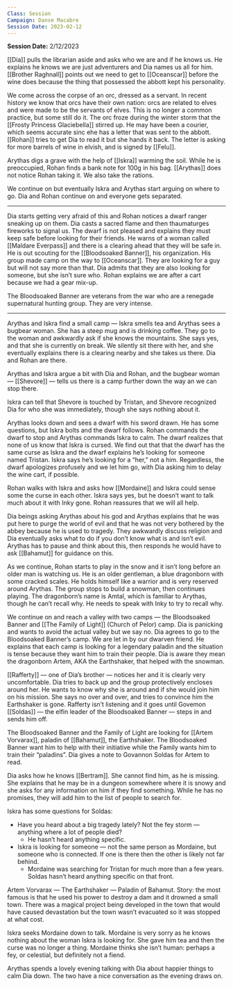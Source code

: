 ```yaml
---
Class: Session
Campaign: Danse Macabre
Session Date: 2023-02-12
---
```

**Session Date:** 2/12/2023

[[Dia]] pulls the librarian aside and asks who we are and if he knows us. He explains he knows we are just adventurers and Dia names us all for him. [[Brother Raghnall]] points out we need to get to [[Oceanscar]] before the wine does because the thing that possessed the abbott kept his personality.

We come across the corpse of an orc, dressed as a servant. In recent history we know that orcs have their own nation: orcs are related to elves and were made to be the servants of elves. This is no longer a common practice, but some still do it. The orc froze during the winter storm that the [[Frosty Princess Glaciebella]] stirred up. He may have been a courier, which seems accurate sinc ehe has a letter that was sent to the abbott. [[Rohan]] tries to get Dia to read it but she hands it back. The letter is asking for more barrels of wine in elvish, and is signed by [[Felu]].

Arythas digs a grave with the help of [[Iskra]] warming the soil. While he is preoccupied, Rohan finds a bank note for 100g in his bag. [[Arythas]] does not notice Rohan taking it. We also take the rations.

We continue on but eventually Iskra and Arythas start arguing on where to go. Dia and Rohan continue on and everyone gets separated.

---

Dia starts getting very afraid of this and Rohan notices a dwarf ranger sneaking up on them. Dia casts a sacred flame and then thaumaturges fireworks to signal us. The dwarf is not pleased and explains they must keep safe before looking for their friends. He warns of a woman called [[Maldare Everpass]] and there is a clearing ahead that they will be safe in. He is out scouting for the [[Bloodsoaked Banner]], his organization. His group made camp on the way to [[Oceanscar]]. They are looking for a guy but will not say more than that. Dia admits that they are also looking for someone, but she isn’t sure who. Rohan explains we are after a cart because we had a gear mix-up.

The Bloodsoaked Banner are veterans from the war who are a renegade supernatural hunting group. They are very intense.

---

Arythas and Iskra find a small camp — Iskra smells tea and Arythas sees a bugbear woman. She has a steep mug and is drinking coffee. They go to the woman and awkwardly ask if she knows the mountains. She says yes, and that she is currently on break. We silently sit there with her, and she eventually explains there is a clearing nearby and she takes us there. Dia and Rohan are there.

Arythas and Iskra argue a bit with Dia and Rohan, and the bugbear woman — [[Shevore]] — tells us there is a camp further down the way an we can stop there.

Iskra can tell that Shevore is touched by Tristan, and Shevore recognized Dia for who she was immediately, though she says nothing about it.

Arythas looks down and sees a dwarf with his sword drawn. He has some questions, but Iskra bolts and the dwarf follows. Rohan commands the dwarf to stop and Arythas commands Iskra to calm. The dwarf realizes that none of us know that Iskra is cursed. We find out that that the dwarf has the same curse as Iskra and the dwarf explains he’s looking for someone named Tristan. Iskra says he’s looking for a “her,” not a him. Regardless, the dwarf apologizes profusely and we let him go, with Dia asking him to delay the wine cart, if possible.

Rohan walks with Iskra and asks how [[Mordaine]] and Iskra could sense some the curse in each other. Iskra says yes, but he doesn’t want to talk much about it with Inky gone. Rohan reassures that we will all help.

Dia beings asking Arythas about his god and Arythas explains that he was put here to purge the world of evil and that he was not very bothered by the abbey because he is used to tragedy. They awkwardly discuss religion and Dia eventually asks what to do if you don’t know what is and isn’t evil. Arythas has to pause and think about this, then responds he would have to ask [[Bahamut]] for guidance on this.

As we continue, Rohan starts to play in the snow and it isn’t long before an older man is watching us. He is an older gentleman, a blue dragonborn with some cracked scales. He holds himself like a warrior and is very reserved around Arythas. The group stops to build a snowman, then continues playing. The dragonborn’s name is Amtal, which is familiar to Arythas, though he can’t recall why. He needs to speak with Inky to try to recall why.

We continue on and reach a valley with two camps — the Bloodsoaked Banner and [[The Family of Light]] (Church of Pelor) camp. Dia is panicking and wants to avoid the actual valley but we say no. Dia agrees to go to the Bloodsoaked Banner’s camp. We are let in by our dwarven friend. He explains that each camp is looking for a legendary paladin and the situation is tense because they want him to train their people. Dia is aware they mean the dragonborn Artem, AKA the Earthshaker, that helped with the snowman.

[[Rafferty]] — one of Dia’s brother — notices her and it is clearly very uncomfortable. Dia tries to back up and the group protectively encloses around her. He wants to know why she is around and if she would join him on his mission. She says no over and over, and tries to convince him the Earthshaker is gone. Rafferty isn’t listening and it goes until Govemon [[Soldas]] — the elfin leader of the Bloodsoaked Banner — steps in and sends him off.

The Bloodsoaked Banner and the Family of Light are looking for [[Artem Vorvarax]], paladin of [[Bahamut]], the Earthshaker. The Bloodsoaked Banner want him to help with their initiative while the Family wants him to train their “paladins”. Dia gives a note to Govannon Soldas for Artem to read.

Dia asks how he knows [[Bertram]]. She cannot find him, as he is missing. She explains that he may be in a dungeon somewhere where it is snowy and she asks for any information on him if they find something. While he has no promises, they will add him to the list of people to search for.

Iskra has some questions for Soldas:

- Have you heard about a big tragedy lately? Not the fey storm — anything where a lot of people died?
    - He hasn’t heard anything specific.
- Iskra is looking for someone — not the same person as Mordaine, but someone who is connected. If one is there then the other is likely not far behind.
    - Mordaine was searching for Tristan for much more than a few years. Soldas hasn’t heard anything specific on that front.

Artem Vorvarax — The Earthshaker — Paladin of Bahamut. Story: the most famous is that he used his power to destroy a dam and it drowned a small town. There was a magical project being developed in the town that would have caused devastation but the town wasn’t evacuated so it was stopped at what cost.

Iskra seeks Mordaine down to talk. Mordaine is very sorry as he knows nothing about the woman Iskra is looking for. She gave him tea and then the curse was no longer a thing. Mordaine thinks she isn’t human: perhaps a fey, or celestial, but definitely not a fiend.

Arythas spends a lovely evening talking with Dia about happier things to calm Dia down. The two have a nice conversation as the evening draws on.